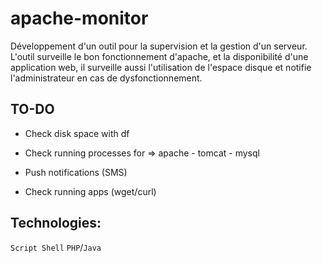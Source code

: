 # apache-monitor

Développement d'un outil pour la supervision et la gestion d'un serveur. L'outil surveille le bon fonctionnement d'apache, et la disponibilité d'une application web, il surveille aussi l'utilisation de l'espace disque et notifie l'administrateur en cas de dysfonctionnement.

## TO-DO

* Check disk space with df

* Check running processes for => apache - tomcat - mysql

* Push notifications (SMS)

* Check running apps (wget/curl)


## Technologies:

`Script Shell` `PHP`/`Java`

